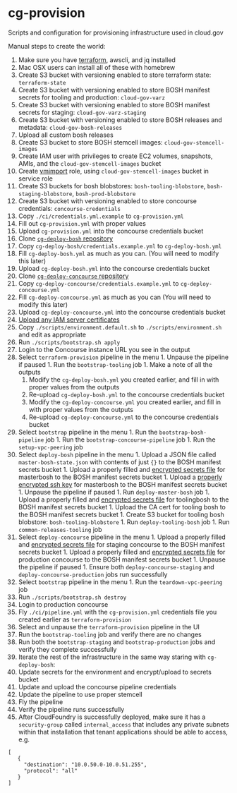 # cg-provision
Scripts and configuration for provisioning infrastructure used in cloud.gov

Manual steps to create the world:

1. Make sure you have [terraform](https://www.terraform.io/), awscli, and jq installed
 1. Mac OSX users can install all of these with homebrew
1. Create S3 bucket with versioning enabled to store terraform state: `terraform-state`
1. Create S3 bucket with versioning enabled to store BOSH manifest secrets for tooling and production: `cloud-gov-varz`
1. Create S3 bucket with versioning enabled to store BOSH manifest secrets for staging: `cloud-gov-varz-staging`
1. Create S3 bucket with versioning enabled to store BOSH releases and metadata: `cloud-gov-bosh-releases`
  1. Upload all custom bosh releases
1. Create S3 bucket to store BOSH stemcell images: `cloud-gov-stemcell-images`
  1. Create IAM user with privileges to create EC2 volumes, snapshots, AMIs, and the `cloud-gov-stemcell-images` bucket
  1. Create [vmimport](http://docs.aws.amazon.com/AWSEC2/latest/UserGuide/VMImportPrerequisites.html#vmimport-service-role) role, using `cloud-gov-stemcell-images` bucket in service role
1. Create S3 buckets for bosh blobstores: `bosh-tooling-blobstore`, `bosh-staging-blobstore`, `bosh-prod-blobstore`
1. Create S3 bucket with versioning enabled to store concourse credentials: `concourse-credentials`
  1. Copy `./ci/credentials.yml.example` to `cg-provision.yml`
  1. Fill out `cg-provision.yml` with proper values
  1. Upload `cg-provision.yml` into the concourse credentials bucket
1. Clone [`cg-deploy-bosh` repository](https://github.com/18F/cg-deploy-bosh)
  1. Copy `cg-deploy-bosh/credentials.example.yml` to `cg-deploy-bosh.yml`
  1. Fill `cg-deploy-bosh.yml` as much as you can. (You will need to modify this later)
  1. Upload `cg-deploy-bosh.yml` into the concourse credentials bucket
1. Clone [`cg-deploy-concourse` repository](https://github.com/18F/cg-deploy-concourse)
  1. Copy `cg-deploy-concourse/credentials.example.yml` to `cg-deploy-concourse.yml`
  1. Fill `cg-deploy-concourse.yml` as much as you can (You will need to modify this later)
  1. Upload `cg-deploy-concourse.yml` into the concourse credentials bucket
1. [Upload any IAM server certificates](https://github.com/18F/https#loading-the-cert-into-amazon-web-services)
1. Copy `./scripts/environment.default.sh` to `./scripts/environment.sh` and edit as appropriate
1. Run `./scripts/bootstrap.sh apply`
1. Login to the Concourse instance URL you see in the output
  1. Select `terraform-provision` pipeline in the menu
    1. Unpause the pipeline if paused
    1. Run the `bootstrap-tooling` job
    1. Make a note of all the outputs
      1. Modify the `cg-deploy-bosh.yml` you created earlier, and fill in with proper values from the outputs
      1. Re-upload `cg-deploy-bosh.yml` to the concourse credentials bucket
      1. Modify the `cg-deploy-concourse.yml` you created earlier, and fill in with proper values from the outputs
      1. Re-upload `cg-deploy-concourse.yml` to the concourse credentials bucket
  1. Select `bootstrap` pipeline in the menu
    1. Run the `bootstrap-bosh-pipeline` job
    1. Run the `bootstrap-concourse-pipeline` job
    1. Run the `setup-vpc-peering` job
  1. Select `deploy-bosh` pipeline in the menu
    1. Upload a JSON file called `master-bosh-state.json` with contents of just `{}` to the BOSH manifest secrets bucket
    1. Upload a properly filled and [encrypted secrets file](https://docs.cloud.gov/ops/updating-cf/#updating-secrets-yml) for masterbosh to the BOSH manifest secrets bucket
    1. Upload a [properly encrypted ssh key](https://github.com/18F/cg-pipeline-tasks/blob/master/generate_key.sh) for masterbosh to the BOSH manifest secrets bucket
    1. Unpause the pipeline if paused
    1. Run `deploy-master-bosh` job
    1. Upload a properly filled and [encrypted secrets file](https://docs.cloud.gov/ops/updating-cf/#updating-secrets-yml) for toolingbosh to the BOSH manifest secrets bucket
    1. Upload the CA cert for tooling bosh to the BOSH manifest secrets bucket
    1. Create S3 bucket for tooling bosh blobstore: `bosh-tooling-blobstore`
    1. Run `deploy-tooling-bosh` job
    1. Run `common-releases-tooling` job
  1. Select `deploy-concourse` pipeline in the menu
    1. Upload a properly filled and [encrypted secrets file](https://docs.cloud.gov/ops/updating-cf/#updating-secrets-yml) for staging concourse to the BOSH manifest secrets bucket
    1. Upload a properly filled and [encrypted secrets file](https://docs.cloud.gov/ops/updating-cf/#updating-secrets-yml) for production concourse to the BOSH manifest secrets bucket
    1. Unpause the pipeline if paused
    1. Ensure both `deploy-concourse-staging` and `deploy-concourse-production` jobs run successfully
  1. Select `bootstrap` pipeline in the menu
    1. Run the `teardown-vpc-peering` job
1. Run `./scripts/bootstrap.sh destroy`
1. Login to production concourse
1. Fly `./ci/pipeline.yml` with the `cg-provision.yml` credentials file you created earlier as `terraform-provision`
  1. Select and unpause the `terraform-provision` pipeline in the UI
  1. Run the `bootstrap-tooling` job and verify there are no changes
  1. Run both the `bootstrap-staging` and `bootstrap-production` jobs and verify they complete successfully
1. Iterate the rest of the infrastructure in the same way staring with `cg-deploy-bosh`:
  1. Update secrets for the environment and encrypt/upload to secrets bucket
  1. Update and upload the concourse pipeline credentials
  1. Update the pipeline to use proper stemcell
  1. Fly the pipeline
  1. Verify the pipeline runs successfully
1. After CloudFoundry is successfully deployed, make sure it has a `security-group` called `internal_access` that includes any private subnets within that installation that tenant applications should be able to access, e.g.

 ```
 [
    {
      "destination": "10.0.50.0-10.0.51.255",
      "protocol": "all"
    }
 ]
```
